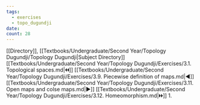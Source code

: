 ```yaml
---
tags:
  - exercises
  - topo_dugundji
date: 
count: 28
---
```

[[Directory]], [[Textbooks/Undergraduate/Second Year/Topology Dugundji/Topology Dugundji|Subject Directory]]
[[Textbooks/Undergraduate/Second Year/Topology Dugundji/Exercises/3.1. Topological spaces.md|🞀🞀]] [[Textbooks/Undergraduate/Second Year/Topology Dugundji/Exercises/3.9. Piecewise definition of maps.md|◀]] [[Textbooks/Undergraduate/Second Year/Topology Dugundji/Exercises/3.11. Open maps and colse maps.md|▶]] [[Textbooks/Undergraduate/Second Year/Topology Dugundji/Exercises/3.12. Homeomorphism.md|🞂🞂]]
1. 